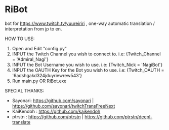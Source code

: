 # RiBot
bot for https://www.twitch.tv/yuureiriri , one-way automatic translation / interpretation from jp to en.

HOW TO USE:
1. Open and Edit "config.py"
2. INPUT the Twitch Channel you wish to connect to.       i.e: {Twitch_Channel  = 'Admiral_Nagi'}
3. INPUT the Bot Username you wish to use.                i.e: {Twitch_Nick     = 'NagiBot'}
4. INPUT the OAUTH Key for the Bot you wish to use.       i.e: {Twitch_OAUTH    = '6adshgakd324jduyriewrew543'}
5. Run main.py OR RiBot.exe

SPECIAL THANKS:
* Sayonari: https://github.com/sayonari | https://github.com/sayonari/twitchTransFreeNext
* KaiKendoh : https://github.com/kaikendoh
* ptrstn : https://github.com/ptrstn | https://github.com/ptrstn/deepl-translate
